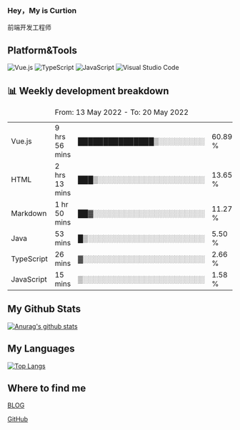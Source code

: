 ### Hey，My is Curtion
前端开发工程师
## Platform&Tools

![Vue.js](https://img.shields.io/badge/-Vue.js-4FC08D?style=flat-square&logo=Vue.js&logoColor=white)
![TypeScript](https://img.shields.io/badge/-TypeScript-007ACC?style=flat-square&logo=typescript&logoColor=white)
![JavaScript](https://img.shields.io/badge/-JavaScript-F7DF1E?style=flat-square&logo=javascript&logoColor=black)
![Visual Studio Code](https://img.shields.io/badge/-VSCode-007ACC?style=flat-square&logo=Visual-Studio-Code&logoColor=white)

## 📊 Weekly development breakdown

<!--START_SECTION:waka-->

<table><caption>From: 13 May 2022 - To: 20 May 2022</caption><tr><td>Vue.js</td><td>9 hrs 56 mins</td><td>███████████████▒░░░░░░░░░</td><td>60.89 %</td></tr><tr><td>HTML</td><td>2 hrs 13 mins</td><td>███▒░░░░░░░░░░░░░░░░░░░░░</td><td>13.65 %</td></tr><tr><td>Markdown</td><td>1 hr 50 mins</td><td>██▓░░░░░░░░░░░░░░░░░░░░░░</td><td>11.27 %</td></tr><tr><td>Java</td><td>53 mins</td><td>█▒░░░░░░░░░░░░░░░░░░░░░░░</td><td>5.50 %</td></tr><tr><td>TypeScript</td><td>26 mins</td><td>▓░░░░░░░░░░░░░░░░░░░░░░░░</td><td>2.66 %</td></tr><tr><td>JavaScript</td><td>15 mins</td><td>▒░░░░░░░░░░░░░░░░░░░░░░░░</td><td>1.58 %</td></tr></table>

<!--END_SECTION:waka-->

## My Github Stats

[![Anurag's github stats](https://github-readme-stats.vercel.app/api?username=curtion&count_private=true&show_icons=true&theme=onedark)](https://github.com/anuraghazra/github-readme-stats)

## My Languages

[![Top Langs](https://github-readme-stats.vercel.app/api/top-langs/?username=curtion&layout=compact)](https://github.com/anuraghazra/github-readme-stats)

## Where to find me

[BLOG](https://blog.3gxk.net)

[GitHub](https://github.com/Curtion)
